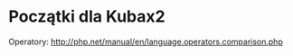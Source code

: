 Początki dla Kubax2
==========
Operatory: http://php.net/manual/en/language.operators.comparison.php
